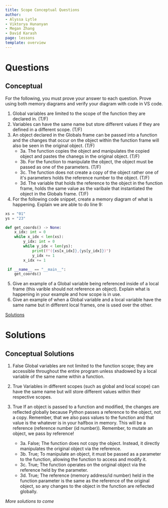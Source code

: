```yaml
---
title: Scope Conceptual Questions
author:
- Alyssa Lytle
- Viktorya Hunanyan
- Megan Zhang
- David Karash
page: lessons
template: overview
---
```


# Questions

## Conceptual

For the following, you must prove your answer to each question. Prove using both memory diagrams and verify your diagram with code in VS code.

1. Global variables are limited to the scope of the function they are declared in. (T/F)
2. Variables can have the same name but store different values if they are defined in a different scope. (T/F)
3. An object declared in the Globals frame can be passed into a function and the changes that occur on the object within the function frame will also be seen in the original object. (T/F)
    - 3a. The function copies the object and manipulates the copied object and pastes the chanegs in the original object. (T/F)
    - 3b. For the function to manipulate the object, the object must be passed as one of the parameters. (T/F)
    - 3c. The function does not create a copy of the object rather one of it's parameters holds the reference number to the object. (T/F)
    - 3d. The variable that holds the reference to the object in the function frame, holds the same value as the varibale that instantiated the object in the Globals frame. (T/F)
4. For the following code snippet, create a memory diagram of what is happening. Explain we are able to do line 9: 

```python
xs = "01"
ys = "23"

def get_coords() -> None:
    x_idx: int = 0
    while x_idx < len(xs):
        y_idx: int = 0
        while y_idx < len(ys):
            print(f"({xs[x_idx]},{ys[y_idx]})")
            y_idx += 1
        x_idx += 1

 if __name__ == "__main__":
    get_coords()
```
5. Give an example of a Global variable being referenced inside of a local frame (this varible should not reference an object). Explain what is happening in your example and how scope is in use. 
6. Give an example of when a Global variable and a local variable have the same name but in different local frames, one is used over the other. 

[Solutions](#conceptual-solutions)

# Solutions

## Conceptual Solutions

1. False
Global variables are not limited to the function scope; they are accessible throughout the entire program unless shadowed by a local variable of the same name within a function.

2. True
Variables in different scopes (such as global and local scope) can have the same name but will store different values within their respective scopes.

3. True
If an object is passed to a function and modified, the changes are reflected globally because Python passes a reference to the object, not a copy. Remember, that we also pass values to the function and that value is the whatever is in your halfbox in memory. This will be a reference (reference number (id number)). Remember, to mutate an object, we pass by reference! 
    - 3a. False; The function does not copy the object. Instead, it directly manipulates the original object via the reference.
    - 3b. True; To manipulate an object, it must be passed as a parameter to the function, allowing the function to access and modify it.
    - 3c. True; The function operates on the original object via the reference held by the parameter.
    - 3d. True; The reference (memory address/id number) held in the function parameter is the same as the reference of the original object, so any changes to the object in the function are reflected globally.

*More solutions to come*

